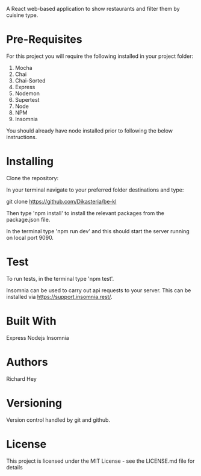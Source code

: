 A React web-based application to show restaurants and filter them by cuisine type.

# Pre-Requisites

For this project you will require the following installed in your project folder:

1. Mocha
2. Chai
3. Chai-Sorted
4. Express
5. Nodemon
6. Supertest
7. Node
8. NPM
9. Insomnia

You should already have node installed prior to following the below instructions.

# Installing

Clone the repository:

In your terminal navigate to your preferred folder destinations and type:

git clone https://github.com/Dikasteria/be-kl

Then type 'npm install' to install the relevant packages from the package.json file.

In the terminal type 'npm run dev' and this should start the server running on local port 9090.

# Test

To run tests, in the terminal type 'npm test'.

Insomnia can be used to carry out api requests to your server. This can be installed via https://support.insomnia.rest/.

# Built With

Express
Nodejs
Insomnia

# Authors

Richard Hey

# Versioning

Version control handled by git and github.

# License

This project is licensed under the MIT License - see the LICENSE.md file for details
